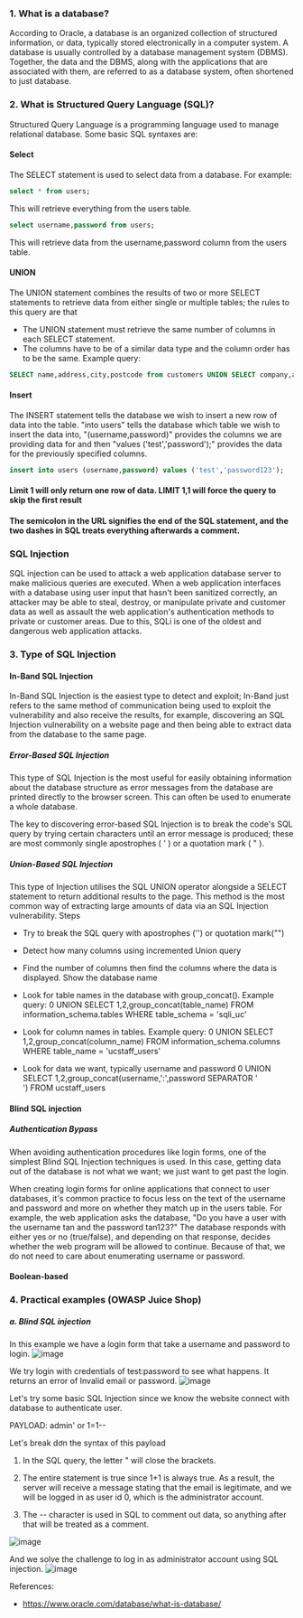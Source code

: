 ### 1. What is a database?
According to Oracle, a database is an organized collection of structured information, or data, typically stored electronically in a computer system. A database is usually controlled by a database management system (DBMS). Together, the data and the DBMS, along with the applications that are associated with them, are referred to as a database system, often shortened to just database.

### 2. What is Structured Query Language (SQL)?
Structured Query Language is a programming language used to manage relational database. Some basic SQL syntaxes are:
#### Select
The SELECT statement is used to select data from a database. For example:

```SQL
select * from users;
```
This will retrieve everything from the users table.
```SQL
select username,password from users;
```
This will retrieve data from the username,password column from the users table.

#### UNION

The UNION statement combines the results of two or more SELECT statements to retrieve data from either single or multiple tables; the rules to this query are that 
- The UNION statement must retrieve the same number of columns in each SELECT statement. 
- The columns have to be of a similar data type and the column order has to be the same. 
Example query:
```SQL
SELECT name,address,city,postcode from customers UNION SELECT company,address,city,postcode from suppliers;
```

#### Insert

The INSERT statement tells the database we wish to insert a new row of data into the table. "into users" tells the database which table we wish to insert the data into, "(username,password)" provides the columns we are providing data for and then "values ('test','password');" provides the data for the previously specified columns.

```SQL
insert into users (username,password) values ('test','password123');
```

#### Limit 1 will only return one row of data. LIMIT 1,1 will force the query to skip the first result
#### The semicolon in the URL signifies the end of the SQL statement, and the two dashes in SQL treats everything afterwards a comment. 

### SQL Injection

SQL injection can be used to attack a web application database server to make malicious queries are executed. When a web application interfaces with a database using user input that hasn't been sanitized correctly, an attacker may be able to steal, destroy, or manipulate private and customer data as well as assault the web application's authentication methods to private or customer areas. Due to this, SQLi is one of the oldest and dangerous web application attacks.


### 3. Type of SQL Injection

#### In-Band SQL Injection

In-Band SQL Injection is the easiest type to detect and exploit; In-Band just refers to the same method of communication being used to exploit the vulnerability and also receive the results, for example, discovering an SQL Injection vulnerability on a website page and then being able to extract data from the database to the same page.


##### Error-Based SQL Injection

This type of SQL Injection is the most useful for easily obtaining information about the database structure as error messages from the database are printed directly to the browser screen. This can often be used to enumerate a whole database. 

The key to discovering error-based SQL Injection is to break the code's SQL query by trying certain characters until an error message is produced; these are most commonly single apostrophes ( ' ) or a quotation mark ( " ).

##### Union-Based SQL Injection

This type of Injection utilises the SQL UNION operator alongside a SELECT statement to return additional results to the page. This method is the most common way of extracting large amounts of data via an SQL Injection vulnerability.
Steps
- Try to break the SQL query with apostrophes ('') or quotation mark("")
- Detect how many columns using incremented Union query
- Find the number of columns then find the columns where the data is displayed. Show the database name
- Look for table names in the database with group_concat(). Example query:
0 UNION SELECT 1,2,group_concat(table_name) FROM information_schema.tables WHERE table_schema = 'sqli_uc'
- Look for column names in tables. Example query:
0 UNION SELECT 1,2,group_concat(column_name) FROM information_schema.columns WHERE table_name = 'ucstaff_users'

- Look for data we want, typically username and password
0 UNION SELECT 1,2,group_concat(username,':',password SEPARATOR '<br>') FROM ucstaff_users

#### Blind SQL injection
##### Authentication Bypass

When avoiding authentication procedures like login forms, one of the simplest Blind SQL Injection techniques is used. In this case, getting data out of the database is not what we want; we just want to get past the login.

When creating login forms for online applications that connect to user databases, it's common practice to focus less on the text of the username and password and more on whether they match up in the users table. For example, the web application asks the database, "Do you have a user with the username tan and the password tan123?" The database responds with either yes or no (true/false), and depending on that response, decides whether the web program will be allowed to continue. Because of that, we do not need to care about enumerating username or password.


#### Boolean-based

### 4. Practical examples (OWASP Juice Shop)
##### a. Blind SQL injection
In this example we have a login form that take a username and password to login. 
![image](https://user-images.githubusercontent.com/112114250/220799219-28da7d10-d1fe-4b27-9219-6f65014b425a.png)

We try login with credentials of test:password to see what happens. It returns an error of Invalid email or password.
![image](https://user-images.githubusercontent.com/112114250/220799637-f9f7f012-683c-43de-98b8-339ea19c3949.png)

Let's try some basic SQL Injection since we know the website connect with database to authenticate user. 

PAYLOAD: admin' or 1=1--

Let's break dơn the syntax of this payload 

1. In the SQL query, the letter " will close the brackets.

2. The entire statement is true since 1+1 is always true. As a result, the server will receive a message stating that the email is legitimate, and we will be logged in as user id 0, which is the administrator account.

3. The -- character is used in SQL to comment out data, so anything after that will be treated as a comment.

![image](https://user-images.githubusercontent.com/112114250/220800303-eb15618f-a594-4bda-810b-bb968a047ab5.png)

And we solve the challenge to log in as administrator account using SQL injection.
![image](https://user-images.githubusercontent.com/112114250/220800351-f9390efa-e7f9-43ee-a94e-c0cc886723a1.png)






References:
- https://www.oracle.com/database/what-is-database/


